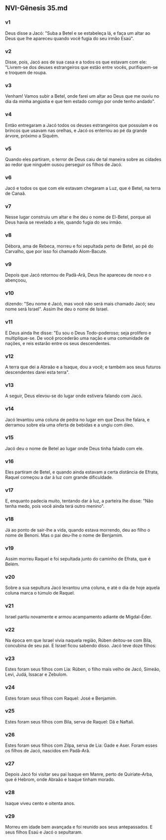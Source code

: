 ## NVI-Gênesis 35.md
### v1
 Deus disse a Jacó: "Suba a Betel e se estabeleça lá, e faça um altar ao Deus que lhe apareceu quando você fugia do seu irmão Esaú".
### v2
 Disse, pois, Jacó aos de sua casa e a todos os que estavam com ele: "Livrem-se dos deuses estrangeiros que estão entre vocês, purifiquem-se e troquem de roupa.
### v3
 Venham! Vamos subir a Betel, onde farei um altar ao Deus que me ouviu no dia da minha angústia e que tem estado comigo por onde tenho andado".
### v4
 Então entregaram a Jacó todos os deuses estrangeiros que possuíam e os brincos que usavam nas orelhas, e Jacó os enterrou ao pé da grande árvore, próximo a Siquém.
### v5
 Quando eles partiram, o terror de Deus caiu de tal maneira sobre as cidades ao redor que ninguém ousou perseguir os filhos de Jacó.
### v6
 Jacó e todos os que com ele estavam chegaram a Luz, que é Betel, na terra de Canaã.
### v7
 Nesse lugar construiu um altar e lhe deu o nome de El-Betel, porque ali Deus havia se revelado a ele, quando fugia do seu irmão.
### v8
 Débora, ama de Rebeca, morreu e foi sepultada perto de Betel, ao pé do Carvalho, que por isso foi chamado Alom-Bacute.
### v9
 Depois que Jacó retornou de Padã-Arã, Deus lhe apareceu de novo e o abençoou,
### v10
 dizendo: "Seu nome é Jacó, mas você não será mais chamado Jacó; seu nome será Israel". Assim lhe deu o nome de Israel.
### v11
 E Deus ainda lhe disse: "Eu sou o Deus Todo-poderoso; seja prolífero e multiplique-se. De você procederão uma nação e uma comunidade de nações, e reis estarão entre os seus descendentes.
### v12
 A terra que dei a Abraão e a Isaque, dou a você; e também aos seus futuros descendentes darei esta terra".
### v13
 A seguir, Deus elevou-se do lugar onde estivera falando com Jacó.
### v14
 Jacó levantou uma coluna de pedra no lugar em que Deus lhe falara, e derramou sobre ela uma oferta de bebidas e a ungiu com óleo.
### v15
 Jacó deu o nome de Betel ao lugar onde Deus tinha falado com ele.
### v16
 Eles partiram de Betel, e quando ainda estavam a certa distância de Efrata, Raquel começou a dar à luz com grande dificuldade.
### v17
 E, enquanto padecia muito, tentando dar à luz, a parteira lhe disse: "Não tenha medo, pois você ainda terá outro menino".
### v18
 Já ao ponto de sair-lhe a vida, quando estava morrendo, deu ao filho o nome de Benoni. Mas o pai deu-lhe o nome de Benjamim.
### v19
 Assim morreu Raquel e foi sepultada junto do caminho de Efrata, que é Belém.
### v20
 Sobre a sua sepultura Jacó levantou uma coluna, e até o dia de hoje aquela coluna marca o túmulo de Raquel.
### v21
 Israel partiu novamente e armou acampamento adiante de Migdal-Éder.
### v22
 Na época em que Israel vivia naquela região, Rúben deitou-se com Bila, concubina de seu pai. E Israel ficou sabendo disso. Jacó teve doze filhos:
### v23
 Estes foram seus filhos com Lia: Rúben, o filho mais velho de Jacó, Simeão, Levi, Judá, Issacar e Zebulom.
### v24
 Estes foram seus filhos com Raquel: José e Benjamim.
### v25
 Estes foram seus filhos com Bila, serva de Raquel: Dã e Naftali.
### v26
 Estes foram seus filhos com Zilpa, serva de Lia: Gade e Aser. Foram esses os filhos de Jacó, nascidos em Padã-Arã.
### v27
 Depois Jacó foi visitar seu pai Isaque em Manre, perto de Quiriate-Arba, que é Hebrom, onde Abraão e Isaque tinham morado.
### v28
 Isaque viveu cento e oitenta anos.
### v29
 Morreu em idade bem avançada e foi reunido aos seus antepassados. E seus filhos Esaú e Jacó o sepultaram.
